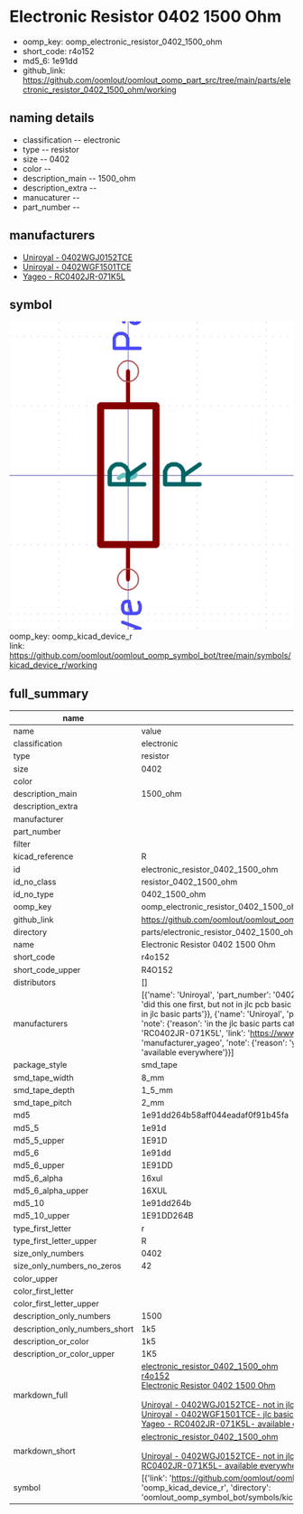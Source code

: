 # Electronic Resistor 0402 1500 Ohm

  
* oomp_key: oomp_electronic_resistor_0402_1500_ohm 
* short_code: r4o152
* md5_6: 1e91dd  
* github_link: https://github.com/oomlout/oomlout_oomp_part_src/tree/main/parts/electronic_resistor_0402_1500_ohm/working  
## naming details
* classification -- electronic
* type -- resistor
* size -- 0402
* color -- 
* description_main -- 1500_ohm
* description_extra -- 
* manucaturer -- 
* part_number -- 


## manufacturers
* [Uniroyal - 0402WGJ0152TCE]()  
* [Uniroyal - 0402WGF1501TCE]()  
* [Yageo - RC0402JR-071K5L](https://www.yageo.com/en/Chart/Download/pdf/RC0402JR-071K5L)  

## symbol

![](symbol/0/working/working_600.png)  
oomp_key: oomp_kicad_device_r  
link: https://github.com/oomlout/oomlout_oomp_symbol_bot/tree/main/symbols/kicad_device_r/working  


## full_summary
| name | value | 
| --- | --- | 
| name | value | 
| classification | electronic | 
| type | resistor | 
| size | 0402 | 
| color |  | 
| description_main | 1500_ohm | 
| description_extra |  | 
| manufacturer |  | 
| part_number |  | 
| filter |  | 
| kicad_reference | R | 
| id | electronic_resistor_0402_1500_ohm | 
| id_no_class | resistor_0402_1500_ohm | 
| id_no_type | 0402_1500_ohm | 
| oomp_key | oomp_electronic_resistor_0402_1500_ohm | 
| github_link | https://github.com/oomlout/oomlout_oomp_part_src/tree/main/parts/electronic_resistor_0402_1500_ohm/working | 
| directory | parts/electronic_resistor_0402_1500_ohm | 
| name | Electronic Resistor 0402 1500 Ohm | 
| short_code | r4o152 | 
| short_code_upper | R4O152 | 
| distributors | [] | 
| manufacturers | [{'name': 'Uniroyal', 'part_number': '0402WGJ0152TCE', 'link': '', 'id': 'manufacturer_uniroyal', 'note': {'reason': 'did this one first, but not in jlc pcb basic parts and 1 percent are and they are the same price', 'reason_short': 'not in jlc basic parts'}}, {'name': 'Uniroyal', 'part_number': '0402WGF1501TCE', 'link': '', 'id': 'manufacturer_uniroyal', 'note': {'reason': 'in the jlc basic parts catalogue', 'reason_short': 'jlc basic part'}}, {'name': 'Yageo', 'part_number': 'RC0402JR-071K5L', 'link': 'https://www.yageo.com/en/Chart/Download/pdf/RC0402JR-071K5L', 'id': 'manufacturer_yageo', 'note': {'reason': 'yageo is a commonly cross referenced part number', 'reason_short': 'available everywhere'}}] | 
| package_style | smd_tape | 
| smd_tape_width | 8_mm | 
| smd_tape_depth | 1_5_mm | 
| smd_tape_pitch | 2_mm | 
| md5 | 1e91dd264b58aff044eadaf0f91b45fa | 
| md5_5 | 1e91d | 
| md5_5_upper | 1E91D | 
| md5_6 | 1e91dd | 
| md5_6_upper | 1E91DD | 
| md5_6_alpha | 16xul | 
| md5_6_alpha_upper | 16XUL | 
| md5_10 | 1e91dd264b | 
| md5_10_upper | 1E91DD264B | 
| type_first_letter | r | 
| type_first_letter_upper | R | 
| size_only_numbers | 0402 | 
| size_only_numbers_no_zeros | 42 | 
| color_upper |  | 
| color_first_letter |  | 
| color_first_letter_upper |  | 
| description_only_numbers | 1500 | 
| description_only_numbers_short | 1k5 | 
| description_or_color | 1k5 | 
| description_or_color_upper | 1K5 | 
| markdown_full | [electronic_resistor_0402_1500_ohm](https://github.com/oomlout/oomlout_oomp_part_src/tree/main/parts/electronic_resistor_0402_1500_ohm/working)<br>[r4o152](https://github.com/oomlout/oomlout_oomp_part_src/tree/main/parts/electronic_resistor_0402_1500_ohm/working)<br>[Electronic Resistor 0402 1500 Ohm](https://github.com/oomlout/oomlout_oomp_part_src/tree/main/parts/electronic_resistor_0402_1500_ohm/working)<br><br>[Uniroyal - 0402WGJ0152TCE- not in jlc basic parts]() [(L)  ](https://www.lcsc.com/search?q=0402WGJ0152TCE)[(D)  ](https://www.digikey.com/en/products?keywords=0402WGJ0152TCE)[(M)  ](https://www.mouser.com/Search/Refine?Keyword=0402WGJ0152TCE)[(N)  ](https://www.newark.com/search?st=0402WGJ0152TCE)[(SZ)  ](https://so.szlcsc.com/global.html?k=0402WGJ0152TCE)<br>[Uniroyal - 0402WGF1501TCE- jlc basic part]() [(L)  ](https://www.lcsc.com/search?q=0402WGF1501TCE)[(D)  ](https://www.digikey.com/en/products?keywords=0402WGF1501TCE)[(M)  ](https://www.mouser.com/Search/Refine?Keyword=0402WGF1501TCE)[(N)  ](https://www.newark.com/search?st=0402WGF1501TCE)[(SZ)  ](https://so.szlcsc.com/global.html?k=0402WGF1501TCE)<br>[Yageo - RC0402JR-071K5L- available everywhere](https://www.yageo.com/en/Chart/Download/pdf/RC0402JR-071K5L) [(L)  ](https://www.lcsc.com/search?q=RC0402JR-071K5L)[(D)  ](https://www.digikey.com/en/products?keywords=RC0402JR-071K5L)[(M)  ](https://www.mouser.com/Search/Refine?Keyword=RC0402JR-071K5L)[(N)  ](https://www.newark.com/search?st=RC0402JR-071K5L)[(SZ)  ](https://so.szlcsc.com/global.html?k=RC0402JR-071K5L)<br> | 
| markdown_short | [electronic_resistor_0402_1500_ohm](https://github.com/oomlout/oomlout_oomp_part_src/tree/main/parts/electronic_resistor_0402_1500_ohm/working)<br><br>[Uniroyal - 0402WGJ0152TCE- not in jlc basic parts]()[Uniroyal - 0402WGF1501TCE- jlc basic part]()[Yageo - RC0402JR-071K5L- available everywhere](https://www.yageo.com/en/Chart/Download/pdf/RC0402JR-071K5L) | 
| symbol | [{'link': 'https://github.com/oomlout/oomlout_oomp_symbol_bot/tree/main/symbols/kicad_device_r', 'oomp_key': 'oomp_kicad_device_r', 'directory': 'oomlout_oomp_symbol_bot/symbols/kicad_device_r//working/working.kicad_sym'}] | 
